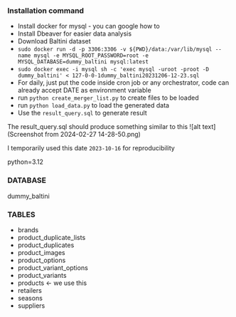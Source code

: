 ### Installation command
- Install docker for mysql - you can google how to
- Install Dbeaver for easier data analysis
- Download Baltini dataset
- `sudo docker run -d -p 3306:3306 -v ${PWD}/data:/var/lib/mysql --name mysql -e MYSQL_ROOT_PASSWORD=root -e MYSQL_DATABASE=dummy_baltini mysql:latest`
- `sudo docker exec -i mysql sh -c 'exec mysql -uroot -proot -D dummy_baltini' < 127-0-0-1dummy_baltini20231206-12-23.sql`
- For daily, just put the code inside cron job or any orchestrator, code can already accept DATE as environment variable
- run `python create_merger_list.py` to create files to be loaded
- run `python load_data.py` to load the generated data
- Use the `result_query.sql` to generate result

The result_query.sql should produce something similar to this
![alt text](Screenshot from 2024-02-27 14-28-50.png)

I temporarily used this date `2023-10-16` for reproducibility

python=3.12

### DATABASE
dummy_baltini

### TABLES
- brands
- product_duplicate_lists
- product_duplicates
- product_images
- product_options
- product_variant_options
- product_variants
- products <- we use this
- retailers
- seasons
- suppliers
